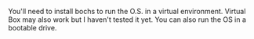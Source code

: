 You'll need to install bochs to run the O.S. in a virtual environment.
Virtual Box may also work but I haven't tested it yet.
You can also run the OS in a bootable drive.
